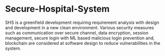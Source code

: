 # Secure-Hospital-System
SHS is a greenfield development requiring requirement analysis with design and development in a new clean environment. Various security measures such as communication over secure channel, data encryption, session management, secure login with ML based malicious login prevention and, blockchain are considered at software design to reduce vulnerabilities in the system.
